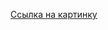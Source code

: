 [Ссылка на картинку](http://www.plantuml.com/plantuml/png/SYWkIImgAStDuUBAIKqhKSX8JKn9BUAoISlFAr58pi_9Bx8rC31GACwiIhKrjB2pIR8BI4pEJanFjRBHJx9JS2zDBIxXmg7S3AJS4r1gzUIqpGVHlK_nKxx5rqh12W4siAdKzWYLkgiY0MqtK26MB0g1j8i8In0bKbL8WGkOa0H34liAyxjHvut7garjaofiiCFCUs_U_0bluiXthvUMo-BeWdowfm7vSJpzeX7TsQuzj4VsA_csnS-UeHc571JI7OM67YdalmKIqqIk_KQ-MqfpWn1xo3W1fmTATgv4xQgXgnYGwQVFWVLfnFmZ6ZBxL8GbW1sMnvBRYT8X-KBva2iQPOqCtUBTi0i-K6r7QmUkPfVBWMNtZ36nRTRlsoCLSqct_5aNp3G0Z71G11459XgymcWeWUdbp6TmapbEENTckvnD0U2qRpqHKeXWthx_KAkj6_gHOmrBH35e5diSg9NwmZ5ZTWxTOzwcxPHpB3F7DR2OfsSeub_V6Jo0__EZr1cbBpqAOQisxvxRr-Lc-_OKWyGrUEKmAmnp0Tecnp9A971UF0OJ2hH9w1aOu6ivu2e3NcMwDWDScEc-p6Eg_xOPwrVMq1HpP7yeOimXw6G9nl6Oe2EHE3CKkZ7w1GM1AHU_jYvBewsF98r5uIYaccvFc02y4CxSx0azbDuVkaHJeKNtZpDRq8e68ZiUJMThPpCvViv1tY0UE78gdVNKjJ02SuH0UkId3hO9P14zih4LwcLNMR4amNgL3MRAN9i3e6S-uVOX4UEEmJIe7Ue5unXT1HxK6ZHMQ3nP6D46epXt8jhiCU80PDAYaXtTA2mSgdf_Pj6UPi4emWGmKGXAN1-QvIphVBVx1VLrA_qga7NDv39d9sv8usJ8qu5U5IPD_xVUIoCbPHsMOlHkOvHOk6SxAZHUPj-me9bugzKa_NOtd9tT_Ispz_dZfttpNwEnlTrePCTlRsiJOsVe9wiPOuzHSdpXt7ZC054aGu-0oCWv02gZDBMITgrY71c6ofpcLPHPhvaB2nSekUxE6xdor9npqOV1QcfroIWdieSGN3OLZZtyztFeqCMJlO5E8Aar0vaBPCpYuPTnjSt5XcCvKt_98chdxOdSs03p8FfpBA9fLKv1ZaTYwj_sEC_Qi-X4h6Rgp5_FCvf9ALAS7dnKfq-ofYe9KSNV5GjrP2sjjF0hOVSB-n4JREzov1uNbQa9CuD6uO6cyLLnXKyk-GGLHkY0VYtfUUV0WOjPlAORkZ5CtwUMN3QNMYvT0GYAcAUD9pJAuQW0YKlrMhqcuXDDh_Y5_yl_3G00)